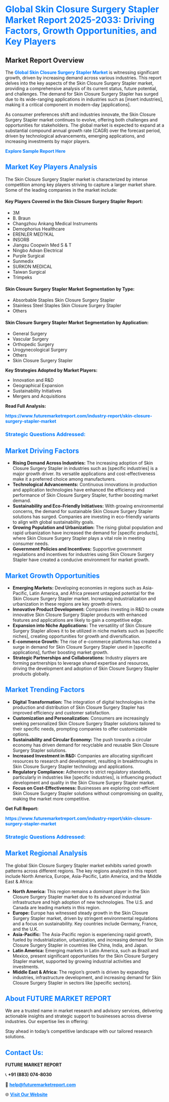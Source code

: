 <h1 style="color: #007BFF;">Global Skin Closure Surgery Stapler Market Report 2025-2033: Driving Factors, Growth Opportunities, and Key Players</h1>

<section id="overview">
<h2>Market Report Overview</h2>
<p>The <a href="https://www.futuremarketreport.com/industry-report/skin-closure-surgery-stapler-market" style="color: #007BFF; text-decoration: none;"><strong>Global Skin Closure Surgery Stapler Market</strong></a> is witnessing significant growth, driven by increasing demand across various industries. This report delves into the key aspects of the Skin Closure Surgery Stapler market, providing a comprehensive analysis of its current status, future potential, and challenges. The demand for Skin Closure Surgery Stapler has surged due to its wide-ranging applications in industries such as [insert industries], making it a critical component in modern-day [applications].</p>
<p>As consumer preferences shift and industries innovate, the Skin Closure Surgery Stapler market continues to evolve, offering both challenges and opportunities for stakeholders. The global market is expected to expand at a substantial compound annual growth rate (CAGR) over the forecast period, driven by technological advancements, emerging applications, and increasing investments by major players.</p>
</section>

<section id="overview">
<p><a href="https://www.futuremarketreport.com/request-sample/reportId=124136" style="color: #007BFF; text-decoration: none;"><strong>Explore Sample Report Here</strong></a></p>
</section>

<section id="key-players">
<h2 style="color: #007BFF;">Market Key Players Analysis</h2>
<p>The Skin Closure Surgery Stapler market is characterized by intense competition among key players striving to capture a larger market share. Some of the leading companies in the market include:</p>
<h4>Key Players Covered in the Skin Closure Surgery Stapler Report:</h4>
<ul><li>3M</li><li>B. Braun</li><li>Changzhou Ankang Medical Instruments</li><li>Demophorius Healthcare</li><li>ERENLER MED?KAL</li><li>INSORB</li><li>Jiangsu Coopwin Med S &amp; T</li><li>Ningbo Advan Electrical</li><li>Purple Surgical</li><li>Sunmedix</li><li>SURKON MEDICAL</li><li>Taiwan Surgical</li><li>Trimpeks</li></ul>
<h4>Skin Closure Surgery Stapler Market Segmentation by Type:</h4>
<ul><li>Absorbable Staples Skin Closure Surgery Stapler</li><li>Stainless Steel Staples Skin Closure Surgery Stapler</li><li>Others</li></ul>

<h4>Skin Closure Surgery Stapler Market Segmentation by Application:</h4>
<ul><li>General Surgery</li><li>Vascular Surgery</li><li>Orthopedic Surgery</li><li>Urogynecological Surgery</li><li>Others</li><li>Skin Closure Surgery Stapler</li></ul>
<p><strong>Key Strategies Adopted by Market Players:</strong></p>
<ul>
<li>Innovation and R&D</li>
<li>Geographical Expansion</li>
<li>Sustainability Initiatives</li>
<li>Mergers and Acquisitions</li>
</ul>
</section>

<section>
<p><strong>Read Full Analysis: </strong></p><a href="https://www.futuremarketreport.com/industry-report/skin-closure-surgery-stapler-market" style="color: #007BFF; text-decoration: none;"><strong>https://www.futuremarketreport.com/industry-report/skin-closure-surgery-stapler-market</strong></a>
<h3 style="color: #007BFF;">Strategic Questions Addressed:</h3>
</section>

<section id="driving-factors">
<h2 style="color: #007BFF;">Market Driving Factors</h2>
<ul>
<li><strong>Rising Demand Across Industries:</strong> The increasing adoption of Skin Closure Surgery Stapler in industries such as [specific industries] is a major growth driver. Its versatile applications and cost-effectiveness make it a preferred choice among manufacturers.</li>
<li><strong>Technological Advancements:</strong> Continuous innovations in production and application technologies have enhanced the efficiency and performance of Skin Closure Surgery Stapler, further boosting market demand.</li>
<li><strong>Sustainability and Eco-Friendly Initiatives:</strong> With growing environmental concerns, the demand for sustainable Skin Closure Surgery Stapler solutions has surged. Companies are investing in eco-friendly variants to align with global sustainability goals.</li>
<li><strong>Growing Population and Urbanization:</strong> The rising global population and rapid urbanization have increased the demand for [specific products], where Skin Closure Surgery Stapler plays a vital role in meeting consumer needs.</li>
<li><strong>Government Policies and Incentives:</strong> Supportive government regulations and incentives for industries using Skin Closure Surgery Stapler have created a conducive environment for market growth.</li>
</ul>
</section>

<section id="growth-opportunities">
<h2 style="color: #007BFF;">Market Growth Opportunities</h2>
<ul>
<li><strong>Emerging Markets:</strong> Developing economies in regions such as Asia-Pacific, Latin America, and Africa present untapped potential for the Skin Closure Surgery Stapler market. Increasing industrialization and urbanization in these regions are key growth drivers.</li>
<li><strong>Innovative Product Development:</strong> Companies investing in R&D to create innovative Skin Closure Surgery Stapler products with enhanced features and applications are likely to gain a competitive edge.</li>
<li><strong>Expansion into Niche Applications:</strong> The versatility of Skin Closure Surgery Stapler allows it to be utilized in niche markets such as [specific niches], creating opportunities for growth and diversification.</li>
<li><strong>E-commerce Growth:</strong> The rise of e-commerce platforms has created a surge in demand for Skin Closure Surgery Stapler used in [specific applications], further boosting market growth.</li>
<li><strong>Strategic Partnerships and Collaborations:</strong> Industry players are forming partnerships to leverage shared expertise and resources, driving the development and adoption of Skin Closure Surgery Stapler products globally.</li>
</ul>
</section>

<section id="trending-factors">
<h2 style="color: #007BFF;">Market Trending Factors</h2>
<ul>
<li><strong>Digital Transformation:</strong> The integration of digital technologies in the production and distribution of Skin Closure Surgery Stapler has improved efficiency and customer satisfaction.</li>
<li><strong>Customization and Personalization:</strong> Consumers are increasingly seeking personalized Skin Closure Surgery Stapler solutions tailored to their specific needs, prompting companies to offer customizable options.</li>
<li><strong>Sustainability and Circular Economy:</strong> The push towards a circular economy has driven demand for recyclable and reusable Skin Closure Surgery Stapler solutions.</li>
<li><strong>Increased Investment in R&D:</strong> Companies are allocating significant resources to research and development, resulting in breakthroughs in Skin Closure Surgery Stapler technology and applications.</li>
<li><strong>Regulatory Compliance:</strong> Adherence to strict regulatory standards, particularly in industries like [specific industries], is influencing product development and quality in the Skin Closure Surgery Stapler market.</li>
<li><strong>Focus on Cost-Effectiveness:</strong> Businesses are exploring cost-efficient Skin Closure Surgery Stapler solutions without compromising on quality, making the market more competitive.</li>
</ul>
</section>

<section>
<p><strong>Get Full Report: </strong></p><a href="https://www.futuremarketreport.com/industry-report/skin-closure-surgery-stapler-market" style="color: #007BFF; text-decoration: none;"><strong>https://www.futuremarketreport.com/industry-report/skin-closure-surgery-stapler-market</strong></a>
<h3 style="color: #007BFF;">Strategic Questions Addressed:</h3>
</section>


<section id="regional-analysis">
<h2 style="color: #007BFF;">Market Regional Analysis</h2>
<p>The global Skin Closure Surgery Stapler market exhibits varied growth patterns across different regions. The key regions analyzed in this report include North America, Europe, Asia-Pacific, Latin America, and the Middle East & Africa:</p>
<ul>
<li><strong>North America:</strong> This region remains a dominant player in the Skin Closure Surgery Stapler market due to its advanced industrial infrastructure and high adoption of new technologies. The U.S. and Canada are leading markets in this region.</li>
<li><strong>Europe:</strong> Europe has witnessed steady growth in the Skin Closure Surgery Stapler market, driven by stringent environmental regulations and a focus on sustainability. Key countries include Germany, France, and the U.K.</li>
<li><strong>Asia-Pacific:</strong> The Asia-Pacific region is experiencing rapid growth, fueled by industrialization, urbanization, and increasing demand for Skin Closure Surgery Stapler in countries like China, India, and Japan.</li>
<li><strong>Latin America:</strong> Emerging markets in Latin America, such as Brazil and Mexico, present significant opportunities for the Skin Closure Surgery Stapler market, supported by growing industrial activities and investments.</li>
<li><strong>Middle East & Africa:</strong> The region’s growth is driven by expanding industries, infrastructure development, and increasing demand for Skin Closure Surgery Stapler in sectors like [specific sectors].</li>
</ul>
</section>

<footer>
<h2 style="color: #007BFF;">About FUTURE MARKET REPORT</h2>
<p>We are a trusted name in market research and advisory services, delivering actionable insights and strategic support to businesses across diverse industries. Our expertise lies in offering:</p>

<p>Stay ahead in today’s competitive landscape with our tailored research solutions.</p>

<h2 style="color: #007BFF;">Contact Us:</h2>
<p><strong>FUTURE MARKET REPORT</strong></p>
<p>📞 <strong>+91 (883) 074-8030</strong></p>
<p>📧 <strong><a href="mailto:help@futuremarketreport.com" style="color: #007BFF;">help@futuremarketreport.com</a></strong></p>
<p>🌐 <strong><a href="https://www.futuremarketreport.com/" style="color: #007BFF;">Visit Our Website</a></strong></p>
</footer>